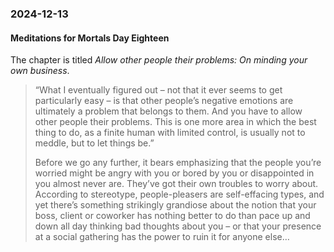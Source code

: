 ### 2024-12-13
#### Meditations for Mortals Day Eighteen
The chapter is titled _Allow other people their problems: On minding your own business_.

> “What I eventually figured out – not that it ever seems to get particularly easy – is that other people’s negative emotions are ultimately a problem that belongs to them. And you have to allow other people their problems. This is one more area in which the best thing to do, as a finite human with limited control, is usually not to meddle, but to let things be.”
> 
> Before we go any further, it bears emphasizing that the people you’re worried might be angry with you or bored by you or disappointed in you almost never are. They’ve got their own troubles to worry about. According to stereotype, people-pleasers are self-effacing types, and yet there’s something strikingly grandiose about the notion that your boss, client or coworker has nothing better to do than pace up and down all day thinking bad thoughts about you – or that your presence at a social gathering has the power to ruin it for anyone else…